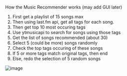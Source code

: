 How the Music Recommender works (may add GUI later)

1. First get a playlist of 15 songs max
2. Then using last.fm api, get all tags for each song.
3. Then get top 10 most occuring tags
4. Use ytmusicapi to search for songs using those tags
5. Get the list of songs recommended (about 30)
6. Select 5 (could be more) songs randomly
7. Check the top tags occuring of these songs
8. If 5 or more tags match original tags, then end
9. Else, redo the selection of 5 random songs
   
![image](https://github.com/user-attachments/assets/5716cdba-d0d0-4075-8430-10f826ad6a5f)
